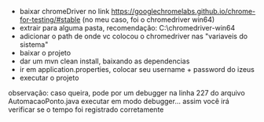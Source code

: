- baixar chromeDriver no link https://googlechromelabs.github.io/chrome-for-testing/#stable (no meu caso, foi o chromedriver win64)
- extrair para alguma pasta, recomendação: C:\chromedriver-win64
- adicionar o path de onde vc colocou o chromedriver nas "variaveis do sistema"
- baixar o projeto
- dar um mvn clean install, baixando as dependencias
- ir em application.properties, colocar seu username + password do izeus
- executar o projeto

observação:
caso queira, pode por um debugger na linha 227 do arquivo AutomacaoPonto.java  executar em modo debugger... assim você irá verificar se o tempo foi registrado corretamente
